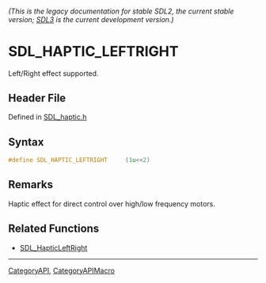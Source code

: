 ###### (This is the legacy documentation for stable SDL2, the current stable version; [SDL3](https://wiki.libsdl.org/SDL3/) is the current development version.)
# SDL_HAPTIC_LEFTRIGHT

Left/Right effect supported.

## Header File

Defined in [SDL_haptic.h](https://github.com/libsdl-org/SDL/blob/SDL2/include/SDL_haptic.h)

## Syntax

```c
#define SDL_HAPTIC_LEFTRIGHT     (1u<<2)
```

## Remarks

Haptic effect for direct control over high/low frequency motors.

## Related Functions

* [SDL_HapticLeftRight](SDL_HapticLeftRight)

----
[CategoryAPI](CategoryAPI), [CategoryAPIMacro](CategoryAPIMacro)

